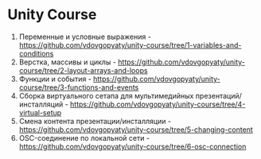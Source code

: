 # Unity Course

1. Переменные и условные выражения - https://github.com/vdovgopyaty/unity-course/tree/1-variables-and-conditions
2. Верстка, массивы и циклы - https://github.com/vdovgopyaty/unity-course/tree/2-layout-arrays-and-loops
3. Функции и события - https://github.com/vdovgopyaty/unity-course/tree/3-functions-and-events
4. Сборка виртуального сетапа для мультимедийных презентаций/инсталляций - https://github.com/vdovgopyaty/unity-course/tree/4-virtual-setup
5. Смена контента презентации/инсталляции - https://github.com/vdovgopyaty/unity-course/tree/5-changing-content
6. OSC-соединение по локальной сети - https://github.com/vdovgopyaty/unity-course/tree/6-osc-connection
